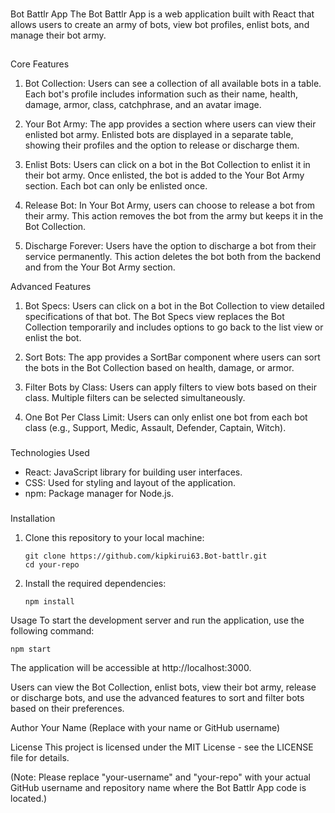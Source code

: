 ###
Bot Battlr App
The Bot Battlr App is a web application built with React that allows users to create an army of bots, view bot profiles, enlist bots, and manage their bot army.


##
Core Features
1. Bot Collection: Users can see a collection of all available bots in a table. Each bot's profile includes information such as their name, health, damage, armor, class, catchphrase, and an avatar image.


2. Your Bot Army: The app provides a section where users can view their enlisted bot army. Enlisted bots are displayed in a separate table, showing their profiles and the option to release or discharge them.


3. Enlist Bots: Users can click on a bot in the Bot Collection to enlist it in their bot army. Once enlisted, the bot is added to the Your Bot Army section. Each bot can only be enlisted once.

4. Release Bot: In Your Bot Army, users can choose to release a bot from their army. This action removes the bot from the army but keeps it in the Bot Collection.

5. Discharge Forever: Users have the option to discharge a bot from their service permanently. This action deletes the bot both from the backend and from the Your Bot Army section.

Advanced Features
1. Bot Specs: Users can click on a bot in the Bot Collection to view detailed specifications of that bot. The Bot Specs view replaces the Bot Collection temporarily and includes options to go back to the list view or enlist the bot.

2. Sort Bots: The app provides a SortBar component where users can sort the bots in the Bot Collection based on health, damage, or armor.

3. Filter Bots by Class: Users can apply filters to view bots based on their class. Multiple filters can be selected simultaneously.

4. One Bot Per Class Limit: Users can only enlist one bot from each bot class (e.g., Support, Medic, Assault, Defender, Captain, Witch).


###
Technologies Used
- React: JavaScript library for building user interfaces.
- CSS: Used for styling and layout of the application.
- npm: Package manager for Node.js.


###
Installation
1. Clone this repository to your local machine:
   ```
   git clone https://github.com/kipkirui63.Bot-battlr.git
   cd your-repo
   ```
2. Install the required dependencies:
   ```
   npm install
   ```

Usage
To start the development server and run the application, use the following command:
```
npm start
```
The application will be accessible at http://localhost:3000.

Users can view the Bot Collection, enlist bots, view their bot army, release or discharge bots, and use the advanced features to sort and filter bots based on their preferences.

Author
Your Name (Replace with your name or GitHub username)

License
This project is licensed under the MIT License - see the LICENSE file for details.

(Note: Please replace "your-username" and "your-repo" with your actual GitHub username and repository name where the Bot Battlr App code is located.)